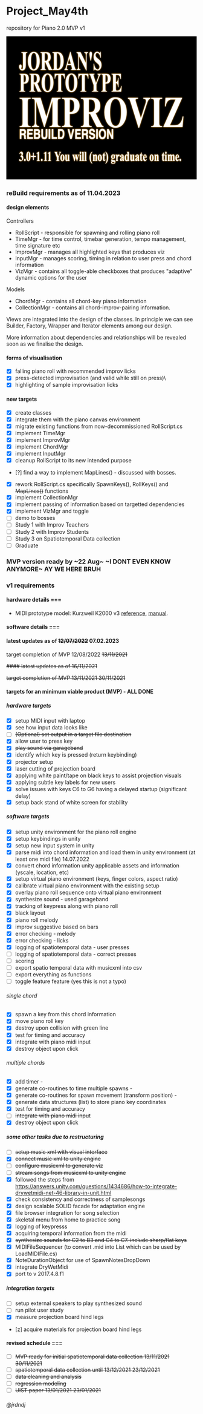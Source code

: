 # Project_May4th
repository for Piano 2.0 MVP v1

<img src="eva-title.png">

### reBuild requirements as of 11.04.2023

#### design elements
Controllers 
 * RollScript - responsible for spawning and rolling piano roll
 * TimeMgr - for time control, timebar generation, tempo management, time signature etc
 * ImprovMgr - manages all highlighted keys that produces viz 
 * InputMgr - manages scoring, timing in relation to user press and chord information
 * VizMgr - contains all toggle-able checkboxes that produces "adaptive" dynamic options for the user

Models
 * ChordMgr - contains all chord-key piano information 
 * CollectionMgr - contains all chord-improv-pairing information. 
 
Views are integrated into the design of the classes. In principle we can see Builder, Factory, Wrapper and Iterator elements among our design. 

More information about dependencies and relationships will be revealed soon as we finalise the design. 

#### forms of visualisation
- [x] falling piano roll with recommended improv licks
- [x] press-detected improvisation (and valid while still on press)\
- [x] highlighting of sample improvisation licks 

#### new targets 
- [x] create classes
- [x] integrate them with the piano canvas environment
- [x] migrate existing functions from now-decommissioned RollScript.cs
- [x] implement TimeMgr 
- [x] implement ImprovMgr
- [x] implement ChordMgr
- [x] implement InputMgr
- [x] cleanup RollScript to its new intended purpose
- [?] find a way to implement MapLines() - discussed with bosses. 
- [x] rework RollScript.cs specifically SpawnKeys(), RollKeys() and ~~MapLines()~~ functions
- [x] implement CollectionMgr
- [x] implement passing of information based on targetted dependencies
- [x] implement VizMgr and toggle 
- [ ] demo to bosses
- [ ] Study 1 with Improv Teachers
- [ ] Study 2 with Improv Students
- [ ] Study 3 on Spatiotemporal Data collection
- [ ] Graduate
 
### MVP version ready by ~22 Aug~ ~I DONT EVEN KNOW ANYMORE~ AY WE HERE BRUH 

### v1 requirements

#### hardware details ===

- MIDI prototype model: Kurzweil K2000 v3 [reference](https://kurzweil.com/k2000/#faqs), [manual](https://kurzweil.com/wp-content/uploads/2019/10/Setup_Mode.pdf).

#### software details ===

#### latest updates as of ~~12/07/2022~~ 07.02.2023

target completion of MVP 12/08/2022  ~~13/11/2021~~

~~#### latest updates as of 16/11/2021~~

~~target completion of MVP 13/11/2021 30/11/2021~~

#### targets for an minimum viable product (MVP) - ALL DONE

##### hardware targets
- [x] setup MIDI input with laptop
- [x] see how input data looks like
- [ ] ~~\(Optional) set output in a target file destination~~
- [x] allow user to press key
- [x] ~~play sound via garageband~~
- [x] identify which key is pressed (return keybinding) 
- [x] projector setup
- [x] laser cutting of projection board
- [x] applying white paint/tape on black keys to assist projection visuals
- [x] applying subtle key labels for new users
- [x] solve issues with keys C6 to G6 having a delayed startup (significant delay)
- [x] setup back stand of white screen for stability 

##### software targets 
- [x] setup unity environment for the piano roll engine
- [x] setup keybindings in unity
- [x] setup new input system in unity
- [x] parse midi into chord information and load them in unity environment (at least one midi file) 14.07.2022
- [x] convert chord information unity applicable assets and information (yscale, location, etc)
- [x] setup virtual piano environment (keys, finger colors, aspect ratio)
- [x] calibrate virtual piano environment with the existing setup
- [x] overlay piano roll sequence onto virtual piano environment
- [x] synthesize sound - used garageband
- [x] tracking of keypress along with piano roll
- [x] black layout
- [x] piano roll melody
- [x] improv suggestive based on bars
- [x] error checking - melody
- [x] error checking - licks 
- [x] logging of spatiotemporal data - user presses
- [ ] logging of spatiotemporal data - correct presses
- [ ] scoring 
- [ ] export spatio temporal data with musicxml into csv 
- [ ] export everything as functions 
- [ ] toggle feature feature (yes this is not a typo)

###### single chord
- [x] spawn a key from this chord information
- [x] move piano roll key
- [x] destroy upon collision with green line
- [x] test for timing and accuracy 
- [x] integrate with piano midi input
- [x] destroy object upon click

###### multiple chords
- [x] add timer - 
- [x] generate co-routines to time multiple spawns - 
- [x] generate co-routines for spawn movement (transform position) - 
- [x] generate data structures (list) to store piano key coordinates
- [x] test for timing and accuracy 
- [ ] ~~integrate with piano midi input~~
- [x] destroy object upon click

##### some other tasks due to restructuring
- [ ] ~~setup music xml with visual interface~~
- [x] ~~connect music xml to unity engine~~
- [ ] ~~configure musicxml to generate viz~~
- [ ] ~~stream songs from musicxml to unity engine~~
- [x] followed the steps from https://answers.unity.com/questions/1434686/how-to-integrate-drywetmidi-net-46-library-in-unit.html 
- [x] check consistency and correctness of samplesongs
- [x] design scalable SOLID facade for adaptation engine
- [x] file browser integration for song selection
- [x] skeletal menu from home to practice song
- [x] logging of keypresss
- [x] acquiring temporal information from the midi
- [x] ~~synthesize sounds for C2 to B3 and C4 to C7. include sharp/flat keys~~ 
- [x] MIDIFileSequencer (to convert .mid into List<Node> which can be used by LoadMIDIFile.cs)
- [x] NoteDurationObject for use of SpawnNotesDropDown 
- [x] integrate DryWetMidi
- [x] port to v 2017.4.8.f1 

##### integration targets
- [ ] setup external speakers to play synthesized sound
- [ ] run pilot user study 
- [x] measure projection board hind legs
- [z] acquire materials for projection board hind legs 

 
#### revised schedule ===
- [ ] ~~MVP ready for initial spatiotemporal data collection ~~13/11/2021~~ 30/11/2021~~
- [ ] ~~spatiotemporal data collection until ~~13/12/2021~~ 23/12/2021~~
- [ ] ~~data cleaning and analysis~~
- [ ] ~~regression modeling~~
- [ ] ~~UIST paper ~~13/01/2021~~ 23/01/2021~~
  
###### @jrdndj


